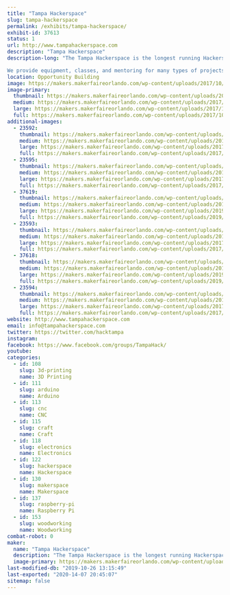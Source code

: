 ```yaml
---
title: "Tampa Hackerspace"
slug: tampa-hackerspace
permalink: /exhibits/tampa-hackerspace/
exhibit-id: 37613
status: 1
url: http://www.tampahackerspace.com
description: "Tampa Hackerspace"
description-long: "The Tampa Hackerspace is the longest running Hackerspace/Makerspace in the Greater Tampa Bay Area.  We have a vast array of tools including but not limited to: 3D Printers, Laser Cutters, 4x8 Shopbot, Machine Shop, Wood Shop and more, so please come check out our booth and talk to our members!  

We provide equipment, classes, and mentoring for many types of projects. Some of the projects our members work on: aquaponics, robotics, Arduino, Raspberry Pi, Internet of Things (IoT), electronics, ham / amateur radio, wearable electronics, home automation, microcontrollers, quadcopters, satellites, metal machining, Bitcoin and other alternate exchanges, computer security, photography, sewing, remote controlled aircraft, LED lighting, cosplay, steampunk, video and arcade gaming, 3D printing, art, etc."
location: Opportunity Building
image: https://makers.makerfaireorlando.com/wp-content/uploads/2017/10/Tampa-Hackerspace-2048-Transparent-border-1024x1024.png
image-primary:
  thumbnail: https://makers.makerfaireorlando.com/wp-content/uploads/2017/10/Tampa-Hackerspace-2048-Transparent-border-150x150.png
  medium: https://makers.makerfaireorlando.com/wp-content/uploads/2017/10/Tampa-Hackerspace-2048-Transparent-border-300x300.png
  large: https://makers.makerfaireorlando.com/wp-content/uploads/2017/10/Tampa-Hackerspace-2048-Transparent-border-1024x1024.png
  full: https://makers.makerfaireorlando.com/wp-content/uploads/2017/10/Tampa-Hackerspace-2048-Transparent-border.png
additional-images:
  - 23592:
    thumbnail: https://makers.makerfaireorlando.com/wp-content/uploads/2017/10/IMG_20151010_163100-150x150.jpg
    medium: https://makers.makerfaireorlando.com/wp-content/uploads/2017/10/IMG_20151010_163100-300x225.jpg
    large: https://makers.makerfaireorlando.com/wp-content/uploads/2017/10/IMG_20151010_163100-1024x768.jpg
    full: https://makers.makerfaireorlando.com/wp-content/uploads/2017/10/IMG_20151010_163100.jpg
  - 23595:
    thumbnail: https://makers.makerfaireorlando.com/wp-content/uploads/2017/10/IMG_20151010_162925-150x150.jpg
    medium: https://makers.makerfaireorlando.com/wp-content/uploads/2017/10/IMG_20151010_162925-225x300.jpg
    large: https://makers.makerfaireorlando.com/wp-content/uploads/2017/10/IMG_20151010_162925-768x1024.jpg
    full: https://makers.makerfaireorlando.com/wp-content/uploads/2017/10/IMG_20151010_162925.jpg
  - 37619:
    thumbnail: https://makers.makerfaireorlando.com/wp-content/uploads/2019/09/IMG_20190206_212945-150x150.jpg
    medium: https://makers.makerfaireorlando.com/wp-content/uploads/2019/09/IMG_20190206_212945-300x225.jpg
    large: https://makers.makerfaireorlando.com/wp-content/uploads/2019/09/IMG_20190206_212945-1024x768.jpg
    full: https://makers.makerfaireorlando.com/wp-content/uploads/2019/09/IMG_20190206_212945.jpg
  - 23593:
    thumbnail: https://makers.makerfaireorlando.com/wp-content/uploads/2017/10/IMG_20141104_204151-150x150.jpg
    medium: https://makers.makerfaireorlando.com/wp-content/uploads/2017/10/IMG_20141104_204151-300x225.jpg
    large: https://makers.makerfaireorlando.com/wp-content/uploads/2017/10/IMG_20141104_204151-1024x768.jpg
    full: https://makers.makerfaireorlando.com/wp-content/uploads/2017/10/IMG_20141104_204151.jpg
  - 37618:
    thumbnail: https://makers.makerfaireorlando.com/wp-content/uploads/2019/09/IMG_20160918_132826-150x150.jpg
    medium: https://makers.makerfaireorlando.com/wp-content/uploads/2019/09/IMG_20160918_132826-300x225.jpg
    large: https://makers.makerfaireorlando.com/wp-content/uploads/2019/09/IMG_20160918_132826-1024x768.jpg
    full: https://makers.makerfaireorlando.com/wp-content/uploads/2019/09/IMG_20160918_132826.jpg
  - 23594:
    thumbnail: https://makers.makerfaireorlando.com/wp-content/uploads/2017/10/IMG_20141104_223303-150x150.jpg
    medium: https://makers.makerfaireorlando.com/wp-content/uploads/2017/10/IMG_20141104_223303-300x225.jpg
    large: https://makers.makerfaireorlando.com/wp-content/uploads/2017/10/IMG_20141104_223303-1024x768.jpg
    full: https://makers.makerfaireorlando.com/wp-content/uploads/2017/10/IMG_20141104_223303.jpg
website: http://www.tampahackerspace.com
email: info@tampahackerspace.com
twitter: https://twitter.com/hacktampa
instagram: 
facebook: https://www.facebook.com/groups/TampaHack/
youtube: 
categories:
  - id: 108
    slug: 3d-printing
    name: 3D Printing
  - id: 111
    slug: arduino
    name: Arduino
  - id: 113
    slug: cnc
    name: CNC
  - id: 115
    slug: craft
    name: Craft
  - id: 118
    slug: electronics
    name: Electronics
  - id: 122
    slug: hackerspace
    name: Hackerspace
  - id: 130
    slug: makerspace
    name: Makerspace
  - id: 137
    slug: raspberry-pi
    name: Raspberry Pi
  - id: 153
    slug: woodworking
    name: Woodworking
combat-robot: 0
maker:
  name: "Tampa Hackerspace"
  description: "The Tampa Hackerspace is the longest running Hackerspace/Makerspace in the Greater Tampa Bay Area. We have a vast array of tools including but not limited to: 3D Printers, Laser Cutters, 4x8 Shopbot, and our lastest tools include Full CNC Controlled Milling machine ( Tormach Personnel 700 ) so please come check out our booth and talk to our members!"
  image-primary: https://makers.makerfaireorlando.com/wp-content/uploads/2015/08/Tampa-Hackerspace-2048-Transparent-border.png
last-modified-db: "2019-10-26 13:15:49"
last-exported: "2020-14-07 20:45:07"
sitemap: false
---
```

